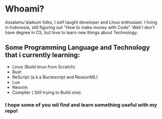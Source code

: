 # Whoami?

Assalamu'alaikum folks, I self taught developer and Linux enthusiast. I living in Indonesia, still figuring out "How to make money with Code".
Well I don't have degree in CS, but love to learn new things about Technology.

## Some Programming Language and Technology that i currently learning:
- Linux (Build linux from Scratch)
- Rust
- ReScript (a.k.a Buclescript and ReasonML)
- Lua
- Neovim
- Compiler ( Still trying to Build one)

### I hope some of you wil find and learn something useful with my repo!
